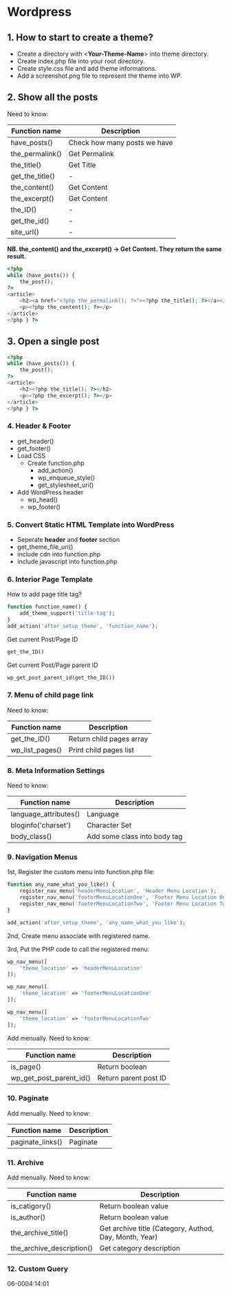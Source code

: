 # Wordpress

## 1. How to start to create a theme?

- Create a directory with <**Your-Theme-Name**> into theme directory.
- Create index.php file into your root directory.
- Create style.css file and add theme informations.
- Add a screenshot.png file to represent the theme into WP.

## 2. Show all the posts

Need to know:

| Function name | Description |
| ------------- | ----------- |
| have_posts()  | Check how many posts we have |
| the_permalink() | Get Permalink |
| the_title() | Get Title |
| get_the_title() | - |
| the_content() | Get Content |
| the_excerpt() | Get Content |
| the_ID() | - |
| get_the_id() | - |
| site_url() | - |

**NB. the_content() and the_excerpt() -> Get Content. They return the same result.**

```php
<?php
while (have_posts()) {
    the_post();
?>
<article>
    <h2><a href="<?php the_permalink(); ?>"><?php the_title(); ?></a></h2>
    <p><?php the_content(); ?></p>
</article>
<?php } ?>
```

## 3. Open a single post

```php
<?php
while (have_posts()) {
    the_post();
?>
<article>
    <h2><?php the_title(); ?></h2>
    <p><?php the_excerpt(); ?></p>
</article>
<?php } ?>
```

### 4. Header & Footer

- get_header()
- get_footer()
- Load CSS
  - Create function.php
    - add_action()
    - wp_enqueue_style()
    - get_stylesheet_uri()
- Add WordPress header
  - wp_head()
  - wp_footer()

### 5. Convert Static HTML Template into WordPress

- Seperate **header** and **footer** section
- get_theme_file_uri()
- include cdn into function.php
- include javascript into function.php

### 6. Interior Page Template

How to add page title tag?

```php
function function_name() {
    add_theme_support('title-tag');
}
add_action('after_setup_theme', 'function_name');
```

Get current Post/Page ID

```php
get_the_ID()
```

Get current Post/Page parent ID

```php
wp_get_post_parent_id(get_the_ID())
```

### 7. Menu of child page link

Need to know:

| Function name | Description |
| ------------- | ----------- |
| get_the_ID()  | Return child pages array |
| wp_list_pages() | Print child pages list |

### 8. Meta Information Settings

Need to know:

| Function name | Description |
| ------------- | ----------- |
| language_attributes() | Language |
| bloginfo('charset') | Character Set |
| body_class() | Add some class into body tag |

### 9. Navigation Menus

1st, Register the custom menu into function.php file:

```php
function any_name_what_you_like() {
    register_nav_menu('headerMenuLocation', 'Header Menu Location');
    register_nav_menu('footerMenuLocationOne', 'Footer Menu Location One');
    register_nav_menu('footerMenuLocationTwo', 'Footer Menu Location Two');
}

add_action('after_setup_theme', 'any_name_what_you_like');
```

2nd, Create menu associate with registered name.

3rd, Put the PHP code to call the registered menu:

```php
wp_nav_menu([
    'theme_location' => 'headerMenuLocation'
]);

wp_nav_menu([
    'theme_location' => 'footerMenuLocationOne'
]);

wp_nav_menu([
    'theme_location' => 'footerMenuLocationTwo'
]);
```

Add menually. Need to know:

| Function name | Description |
| ------------- | ----------- |
| is_page() | Return boolean |
| wp_get_post_parent_id() | Return parent post ID |

### 10. Paginate

Add menually. Need to know:

| Function name | Description |
| ------------- | ----------- |
| paginate_links() | Paginate |

### 11. Archive

Add menually. Need to know:

| Function name | Description |
| ------------- | ----------- |
| is_catigory() | Return boolean value |
| is_author() | Return boolean value |
| the_archive_title() | Get archive title (Category, Authod, Day, Month, Year) |
| the_archive_description() | Get category description |

### 12. Custom Query

06-0004:14:01

